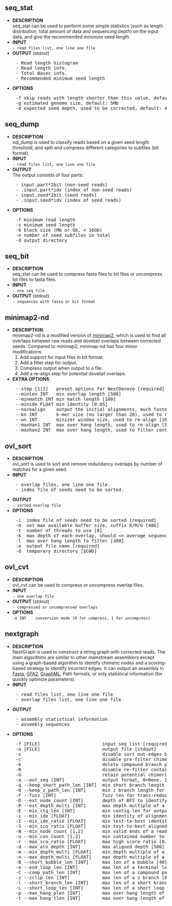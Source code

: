 ## seq_stat
* **DESCRIPTION**    
seq_stat can be used to perform some simple statistics (such as length distribution, total amount of data and sequencing depth) on the input data, and give the recommended minimum seed length.  
* **INPUT**  
    `- read files list, one line one file`  
* **OUTPUT** (stdout)
<pre>
    - Read length histogram
    - Read length info.
    - Total Bases info.
    - Recommended minimum seed length
</pre>
* **OPTIONS**
<pre>
    -f skip reads with length shorter than this value, default 1kb
    -g estimated genome size, default: 5Mb
    -d expected seed depth, used to be corrected, default: 45
</pre>

## seq_dump  
* **DESCRIPTION**   
sql_dump is used to classify reads based on a given seed length threshold, and split and compress different categories to subfiles (bit format).    
* **INPUT**  
    `- read files list, one line one file`  
* **OUTPUT**   
The output consists of four parts:
<pre>
    - input.part*2bit (non-seed reads)
    - .input.part*idx (index of non-seed reads)
    - input.seed*2bit (seed reads)
    - .input.seed*idx (index of seed reads)
</pre>
* **OPTIONS**
<pre>
    -f minimum read length
    -s minimum seed length
    -b block size (Mb or Gb, < 16Gb)
    -n number of seed subfiles in total
    -d output directory
</pre>

## seq_bit
* **DESCRIPTION**  
seq_stat can be used to compress fasta files to bit files or uncompress bit files to fasta files. 
* **INPUT**   
    `- one seq file`  
* **OUTPUT** (stdout)  
    `- sequences with fasta or bit format`  

## minimap2-nd
* **DESCRIPTION**  
minimap2-nd is a modified version of [minimap2](https://github.com/lh3/minimap2), which is used to find all overlaps between raw reads and dovetail overlaps between corrected seeds. Compared to minimap2, minimap-nd has four minor modifications: 
    1. Add support for input files in bit format.
    2. Add a filter step for output.
    3. Compress output when output to a file.
    4. Add a re-align step for potential dovetail overlaps.
* **EXTRA OPTIONS**  
<pre>
    --step [1|2]   preset options for NextDenovo [required]
    --minlen INT   min overlap length [500]
    --minmatch INT min match length [100]
    --minide FLOAT min identity [0.05]
    --norealign    output the initial alignments, much faster, less accurate
    --kn INT       k-mer size (no larger than 28), used to re-align [17]
    --wn INT       minizer window size, used to re-align [10]
    --maxhan1 INT  max over hang length, used to re-align [5000]
    --maxhan2 INT  max over hang length, used to filter contained reads [500]
</pre>

## ovl_sort
* **DESCRIPTION**    
ovl_sort is used to sort and remove redundancy overlaps by number of matches for a given seed.
* **INPUT** 
<pre>
    - overlap files, one line one file. 
    - index file of seeds need to be sorted.
</pre>
* **OUTPUT**   
    `- sorted overlap file`
* **OPTIONS**   
<pre>
    -i  index file of seeds need to be sorted [required]
    -m  set max available buffer size, suffix K/M/G [40G]
    -t  number of threads to use [8]
    -k  max depth of each overlap, should <= average sequencing depth [40]
    -l  max over hang length to filter [300]
    -o  output file name [required]
    -d  temporary directory [$CWD]
</pre>

## ovl_cvt
* **DESCRIPTION**    
ovl_cvt can be used to compress or uncompress overlap files.
* **INPUT**    
    `- one overlap file`
* **OUTPUT** (stdout)  
    `- compressed or uncompressed overlaps`
* **OPTIONS**   
    `-m INT    conversion mode (0 for compress, 1 for uncompress)`
## nextgraph
* **DESCRIPTION**  
NextGraph is used to construct a string graph with corrected reads. The main algorithms are similar to other mainstream assemblers except using a graph-based algorithm to identify chimeric nodes and a scoring-based strategy to identify incorrect edges. It can output an assembly in [Fasta](https://en.wikipedia.org/wiki/FASTA_format), [GFA2](https://github.com/GFA-spec/GFA-spec/blob/master/GFA2.md), [GraphML](https://en.wikipedia.org/wiki/GraphML), Path formats, or only statistical information (for quickly optimize parameters).
* **INPUT** 
<pre>
    - read files list, one line one file
    - overlap files list, one line one file
</pre>
* **OUTPUT**
<pre>
    - assembly statistical information
    - assembly sequences
</pre>
* **OPTIONS**  
<pre>
    -f [FILE]                       input seq list [required]
    -o [FILE]                       output file [stdout]
    -s                              disable sort out-edges by length 
    -c                              disable pre-filter chimeric reads 
    -k                              delete compound branch pathes 
    -R                              disable re-filter contained reads
    -G                              retain potential chimeric edges
    -a --out_seq [INT]              output format, 0=None, 1=fasta, 2=graphml, 3=gfa2, 4=path [1]
    -q --keep_short_path_len [INT]  min short branch length for output, 0=disable [0]
    -Q --keep_z_path_len [INT]      min z branch length for output, 0=disable [0]
    -F --fuzz [INT]                 fuzz len for trans-reduction [1000]
    -D --ext_node_count [INT]       depth of BFS to identify chimeric nodes [2]
    -P --ext_depth_multi [INT]      max depth multiple of a node for BFS [2]
    -E --min_ctg_len [INT]          min contig len for output [1000]
    -i --min_ide [FLOAT]            min identity of alignments [0.10]
    -I --min_ide_ratio [FLOAT]      min test-to-best identity ratio [0.70]
    -S --min_sco_ratio [FLOAT]      min test-to-best aligned len ratio [0.40]
    -N --min_node_count [1,2]       min valid ends of a read [2]
    -u --min_con_count [1,2]        min contained number to filter reads [2]
    -r --max_sco_ratio [FLOAT]      max high score ratio [0.50]
    -d --max_aln_depth [INT]        max aligned depth [500]
    -m --min_depth_multi [FLOAT]    min depth multiple of a repeat node [1.50]
    -n --max_depth_multi [FLOAT]    max depth multiple of a node [2000.00]
    -B --short_bubble_len [INT]     max len of a bubble [40]
    -e --end_loop_len [INT]         max len of a terminal loop [50]
    -C --comp_path_len [INT]        max len of a compound path [20]
    -z --zclip_len [INT]            max len of a z branch [8]
    -l --short_branch_len [INT]     max len of a short branch [15]
    -L --short_loop_len [INT]       max len of a short loop [10]
    -p --max_hang_plen [INT]        max over hang length of potential dovetails [3000]
    -t --max_hang_tlen [INT]        max over hang length of dovetails [500]
</pre>




